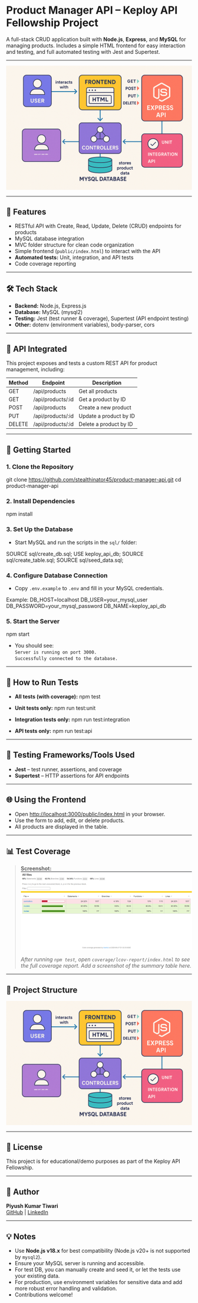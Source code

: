 # Product Manager API – Keploy API Fellowship Project

A full-stack CRUD application built with **Node.js**, **Express**, and **MySQL** for managing products. Includes a simple HTML frontend for easy interaction and testing, and full automated testing with Jest and Supertest.

---
![alt text](generated-image.png)

---

## 🚀 Features

- RESTful API with Create, Read, Update, Delete (CRUD) endpoints for products
- MySQL database integration
- MVC folder structure for clean code organization
- Simple frontend (`public/index.html`) to interact with the API
- **Automated tests:** Unit, integration, and API tests
- Code coverage reporting

---

## 🛠️ Tech Stack

- **Backend:** Node.js, Express.js
- **Database:** MySQL (mysql2)
- **Testing:** Jest (test runner & coverage), Supertest (API endpoint testing)
- **Other:** dotenv (environment variables), body-parser, cors

---

## 🧩 API Integrated

This project exposes and tests a custom REST API for product management, including:

| Method | Endpoint                   | Description                |
|--------|----------------------------|----------------------------|
| GET    | /api/products              | Get all products           |
| GET    | /api/products/:id          | Get a product by ID        |
| POST   | /api/products              | Create a new product       |
| PUT    | /api/products/:id          | Update a product by ID     |
| DELETE | /api/products/:id          | Delete a product by ID     |

---

## 🚦 Getting Started

### 1. Clone the Repository

git clone https://github.com/stealthinator45/product-manager-api.git
cd product-manager-api



### 2. Install Dependencies

npm install



### 3. Set Up the Database

- Start MySQL and run the scripts in the `sql/` folder:

SOURCE sql/create_db.sql;
USE keploy_api_db;
SOURCE sql/create_table.sql;
SOURCE sql/seed_data.sql;



### 4. Configure Database Connection

- Copy `.env.example` to `.env` and fill in your MySQL credentials.

Example:
DB_HOST=localhost
DB_USER=your_mysql_user
DB_PASSWORD=your_mysql_password
DB_NAME=keploy_api_db



### 5. Start the Server

npm start



- You should see:  
  `Server is running on port 3000.`  
  `Successfully connected to the database.`

---

## 🧪 How to Run Tests

- **All tests (with coverage):**
npm test


- **Unit tests only:**
npm run test:unit


- **Integration tests only:**
npm run test:integration


- **API tests only:**
npm run test:api


---

## 🧰 Testing Frameworks/Tools Used

- **Jest** – test runner, assertions, and coverage
- **Supertest** – HTTP assertions for API endpoints

---

## 🌐 Using the Frontend

- Open [http://localhost:3000/public/index.html](http://localhost:3000/public/index.html) in your browser.
- Use the form to add, edit, or delete products.
- All products are displayed in the table.

---

## 📊 Test Coverage

> **Screenshot:**  
> ![alt text](image-4.png)
>
> _After running `npm test`, open `coverage/lcov-report/index.html` to see the full coverage report. Add a screenshot of the summary table here._

---

## 📂 Project Structure

![alt text](generated-image-1.png)

---

## 📄 License

This project is for educational/demo purposes as part of the Keploy API Fellowship.

---

## 🙌 Author

**Piyush Kumar Tiwari**  
[GitHub](https://github.com/stealthinator45) | [LinkedIn](https://www.linkedin.com/in/piyush-kumar-tiwari-a6a800256/)

---

## 💡 Notes

- Use **Node.js v18.x** for best compatibility (Node.js v20+ is not supported by `mysql2`).
- Ensure your MySQL server is running and accessible.
- For test DB, you can manually create and seed it, or let the tests use your existing data.
- For production, use environment variables for sensitive data and add more robust error handling and validation.
- Contributions welcome!
